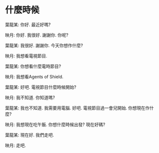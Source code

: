 什麼時候
=======


葉龍某: 你好. 最近好嗎?


映月: 你好. 我很好. 謝謝你. 你呢?


葉龍某: 我很好. 謝謝你. 今天你想作什麼?


映月: 我想看電視節目.


葉龍某: 你想看什麼電時節目?


映月: 我想看Agents of Shield.


葉龍某: 好吧. 電視節目什麼時候開始?


映月: 我不知道. 你知道嗎?


葉龍某: 我也不知道. 我需要用電腦. 好吧. 電視節目過一會兒開始. 你想現在作什麼?


映月: 我想現在吃午飯. 你想什麼時候出發? 現在好碼?


葉龍某: 現在好. 我們走吧.


映月: 走吧.
